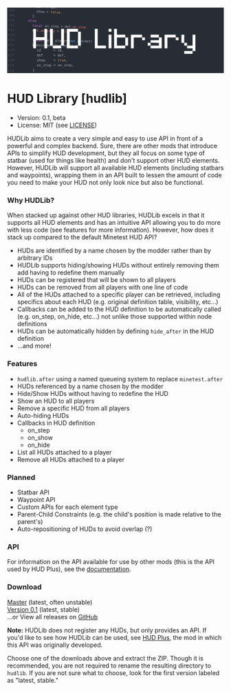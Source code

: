 ![Screenshot](.gh-screenshot.png)

HUD Library [hudlib]
====================

* Version: 0.1, beta
* License: MIT (see [LICENSE](https://github.com/octacian/hudlib/blob/master/LICENSE))

HUDLib aims to create a very simple and easy to use API in front of a powerful and complex backend. Sure, there are other mods that introduce APIs to simplify HUD development, but they all focus on some type of statbar (used for things like health) and don't support other HUD elements. However, HUDLib will support all available HUD elements (including statbars and waypoints), wrapping them in an API built to lessen the amount of code you need to make your HUD not only look nice but also be functional.

### Why HUDLib?
When stacked up against other HUD libraries, HUDLib excels in that it supports all HUD elements and has an intuitive API allowing you to do more with less code (see features for more information). However, how does it stack up compared to the default Minetest HUD API?

- HUDs are identified by a name chosen by the modder rather than by arbitrary IDs
- HUDLib supports hiding/showing HUDs without entirely removing them add having to redefine them manually
- HUDs can be registered that will be shown to all players
- HUDs can be removed from all players with one line of code
- All of the HUDs attached to a specific player can be retrieved, including specifics about each HUD (e.g. original definition table, visibility, etc...)
- Callbacks can be added to the HUD definition to be automatically called (e.g. on_step, on_hide, etc...) not unlike those supported within node definitions
- HUDs can be automatically hidden by defining `hide_after` in the HUD definition
- ...and more!

### Features
- `hudlib.after` using a named queueing system to replace `minetest.after`
- HUDs referenced by a name chosen by the modder
- Hide/Show HUDs without having to redefine the HUD
- Show an HUD to all players
- Remove a specific HUD from all players
- Auto-hiding HUDs
- Callbacks in HUD definition
  - on_step
  - on_show
  - on_hide
- List all HUDs attached to a player
- Remove all HUDs attached to a player

### Planned
- Statbar API
- Waypoint API
- Custom APIs for each element type
- Parent-Child Constraints (e.g. the child's position is made relative to the parent's)
- Auto-repositioning of HUDs to avoid overlap (?)

### API
For information on the API available for use by other mods (this is the API used by HUD Plus), see the [documentation](https://github.com/octacian/hudlib/blob/master/doc).

### Download
[Master](https://github.com/octacian/hudlib/archive/master.zip) (latest, often unstable)<br>
[Version 0.1](https://github.com/octacian/hudlib/archive/v0.1.zip) (latest, stable)<br>
...or View all releases on [GitHub](https://github.com/octacian/hudlib/releases)

__Note:__ HUDLib does not register any HUDs, but only provides an API. If you'd like to see how HUDLib can be used, see [HUD Plus](https://forum.minetest.net/viewtopic.php?f=9&t=16864), the mod in which this API was originally developed.

Choose one of the downloads above and extract the ZIP. Though it is recommended, you are not required to rename the resulting directory to `hudlib`. If you are not sure what to choose, look for the first version labeled as "latest, stable."
